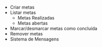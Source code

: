 - Criar metas
- Listar metas
    - Metas Realizadas
    - Metas abertas
- Marcar/desmarcar metas como concluída
- Remover metas
- Sistema de Mensagens